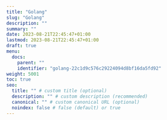 ```yaml
---
title: "Golang"
slug: "Golang"
description: ""
summary: ""
date: 2023-08-21T22:45:47+01:00
lastmod: 2023-08-21T22:45:47+01:00
draft: true
menu:
  docs:
    parent: ""
    identifier: "golang-22c1d9c576c29224094d8bf16da5fd92"
weight: 5001
toc: true
seo:
  title: "" # custom title (optional)
  description: "" # custom description (recommended)
  canonical: "" # custom canonical URL (optional)
  noindex: false # false (default) or true
---
```

